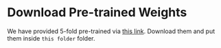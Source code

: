 # Download Pre-trained Weights 

We have provided 5-fold pre-trained via [this link](https://drive.google.com/drive/folders/1Bgc9CdsYmt0TWE2KM5vAYEKpPq7tvK-G?usp=sharing). Download them and put them inside ```this folder``` folder. 